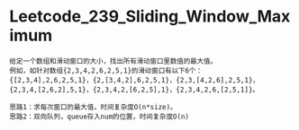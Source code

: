 # Leetcode_239_Sliding_Window_Maximum

```
给定一个数组和滑动窗口的大小，找出所有滑动窗口里数值的最大值。
例如，如针对数组{2,3,4,2,6,2,5,1}的滑动窗口有以下6个：
{[2,3,4],2,6,2,5,1}，{2,[3,4,2],6,2,5,1}，{2,3,[4,2,6],2,5,1}，
{2,3,4,[2,6,2],5,1}，{2,3,4,2,[6,2,5],1}，{2,3,4,2,6,[2,5,1]}。

思路1：求每次窗口的最大值，时间复杂度O(n*size)。
思路2：双向队列，queue存入num的位置，时间复杂度O(n)
```